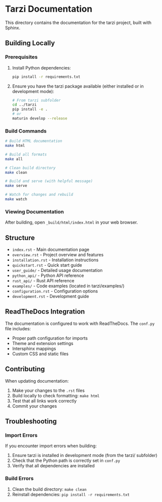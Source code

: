 # Tarzi Documentation

This directory contains the documentation for the tarzi project, built with Sphinx.

## Building Locally

### Prerequisites

1. Install Python dependencies:
   ```bash
   pip install -r requirements.txt
   ```

2. Ensure you have the tarzi package available (either installed or in development mode):
   ```bash
   # From tarzi subfolder
   cd ../tarzi
   pip install -e .
   # or
   maturin develop --release
   ```

### Build Commands

```bash
# Build HTML documentation
make html

# Build all formats
make all

# Clean build directory
make clean

# Build and serve (with helpful message)
make serve

# Watch for changes and rebuild
make watch
```

### Viewing Documentation

After building, open `_build/html/index.html` in your web browser.

## Structure

- `index.rst` - Main documentation page
- `overview.rst` - Project overview and features
- `installation.rst` - Installation instructions
- `quickstart.rst` - Quick start guide
- `user_guide/` - Detailed usage documentation
- `python_api/` - Python API reference
- `rust_api/` - Rust API reference
- `examples/` - Code examples (located in tarzi/examples/)
- `configuration.rst` - Configuration options
- `development.rst` - Development guide

## ReadTheDocs Integration

The documentation is configured to work with ReadTheDocs. The `conf.py` file includes:

- Proper path configuration for imports
- Theme and extension settings
- Intersphinx mappings
- Custom CSS and static files

## Contributing

When updating documentation:

1. Make your changes to the `.rst` files
2. Build locally to check formatting: `make html`
3. Test that all links work correctly
4. Commit your changes

## Troubleshooting

### Import Errors

If you encounter import errors when building:

1. Ensure tarzi is installed in development mode (from the tarzi/ subfolder)
2. Check that the Python path is correctly set in `conf.py`
3. Verify that all dependencies are installed

### Build Errors

1. Clean the build directory: `make clean`
2. Reinstall dependencies: `pip install -r requirements.txt` 
